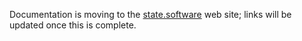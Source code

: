 Documentation is moving to the [state.software](https://state.software) web site; links will be updated once this is complete.
